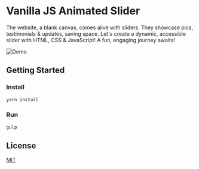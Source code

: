 # Vanilla JS Animated Slider

The website, a blank canvas, comes alive with sliders. They showcase pics, testimonials & updates, saving space. Let's create a dynamic, accessible slider with HTML, CSS & JavaScript! A fun, engaging journey awaits!

![Demo](screenshot.gif)

## Getting Started

### Install

```bash
yarn install
```

### Run

```bash
gulp
```

## License

[MIT](LICENSE)